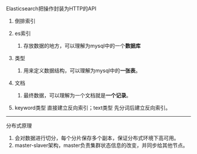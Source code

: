 Elasticsearch把操作封装为HTTP的API
1. 倒排索引
2. es索引
    1. 存放数据的地方，可以理解为mysql中的一个**数据库**
    
3. 类型
    1. 用来定义数据结构，可以理解为mysql中的**一张表**。
4. 文档
    1. 最终数据，可以理解为一个文档就是**一个记录**。
    
5. keyword类型 直接建立反向索引；text类型 先分词后建立反向索引。
- - -
分布式原理
1. 会对数据进行切分，每个分片保存多个副本，保证分布式环境下高可用。
2. master-slaver架构，master负责集群状态信息的改变，并同步给其他节点。